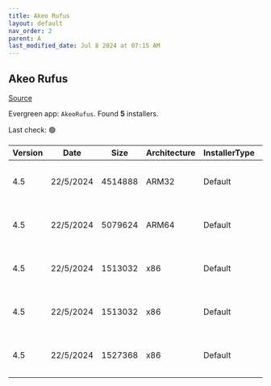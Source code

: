 ```yaml
---
title: Akeo Rufus
layout: default
nav_order: 2
parent: A
last_modified_date: Jul 8 2024 at 07:15 AM
---
```


## Akeo Rufus

[Source](https://rufus.ie/)

Evergreen app: `AkeoRufus`. Found **5** installers.

Last check: 🟢

| Version | Date      | Size    | Architecture | InstallerType | Type | URI                                                                                                                                                        |
| ------- | --------- | ------- | ------------ | ------------- | ---- | ---------------------------------------------------------------------------------------------------------------------------------------------------------- |
| 4.5     | 22/5/2024 | 4514888 | ARM32        | Default       | exe  | [https://github.com/pbatard/rufus/releases/download/v4.5/rufus-4.5_arm.exe](https://github.com/pbatard/rufus/releases/download/v4.5/rufus-4.5_arm.exe)     |
| 4.5     | 22/5/2024 | 5079624 | ARM64        | Default       | exe  | [https://github.com/pbatard/rufus/releases/download/v4.5/rufus-4.5_arm64.exe](https://github.com/pbatard/rufus/releases/download/v4.5/rufus-4.5_arm64.exe) |
| 4.5     | 22/5/2024 | 1513032 | x86          | Default       | exe  | [https://github.com/pbatard/rufus/releases/download/v4.5/rufus-4.5.exe](https://github.com/pbatard/rufus/releases/download/v4.5/rufus-4.5.exe)             |
| 4.5     | 22/5/2024 | 1513032 | x86          | Default       | exe  | [https://github.com/pbatard/rufus/releases/download/v4.5/rufus-4.5p.exe](https://github.com/pbatard/rufus/releases/download/v4.5/rufus-4.5p.exe)           |
| 4.5     | 22/5/2024 | 1527368 | x86          | Default       | exe  | [https://github.com/pbatard/rufus/releases/download/v4.5/rufus-4.5_x86.exe](https://github.com/pbatard/rufus/releases/download/v4.5/rufus-4.5_x86.exe)     |
